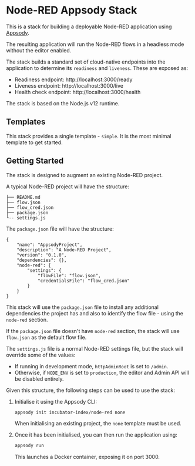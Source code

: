# Node-RED Appsody Stack

This is a stack for building a deployable Node-RED application using [Appsody](https://appsody.dev).

The resulting application will run the Node-RED flows in a headless mode without
the editor enabled.

The stack builds a standard set of cloud-native endpoints into the application
to determine its `readiness` and `liveness`. These are exposed as:

 - Readiness endpoint: http://localhost:3000/ready
 - Liveness endpoint: http://localhost:3000/live
 - Health check endpoint: http://localhost:3000/health

The stack is based on the Node.js v12 runtime.

## Templates

This stack provides a single template - `simple`. It is the most minimal template
to get started.

## Getting Started

The stack is designed to augment an existing Node-RED project.

A typical Node-RED project will have the structure:

```
├── README.md
├── flow.json
├── flow_cred.json
├── package.json
└-- settings.js
```

The `package.json` file will have the structure:
```
{
    "name": "AppsodyProject",
    "description": "A Node-RED Project",
    "version": "0.1.0",
    "dependencies": {},
    "node-red": {
        "settings": {
            "flowFile": "flow.json",
            "credentialsFile": "flow_cred.json"
        }
    }
}
```

This stack will use the `package.json` file to install any additional dependencies
the project has and also to identify the flow file - using the `node-red` section.

If the `package.json` file doesn't have `node-red` section, the stack will use
`flow.json` as the default flow file.


The `settings.js` file is a normal Node-RED settings file, but the stack will override
some of the values:

 - If running in development mode, `httpAdminRoot` is set to `/admin`.
 - Otherwise, if `NODE_ENV` is set to `production`, the editor and Admin API will
   be disabled entirely.


Given this structure, the following steps can be used to use the stack:

1. Initialise it using the Appsody CLI:

    ```bash
    appsody init incubator-index/node-red none
    ```

    When initialising an existing project, the `none` template must be used.


2. Once it has been initialised, you can then run the application using:

    ```bash
    appsody run
    ```

    This launches a Docker container, exposing it on port 3000.
